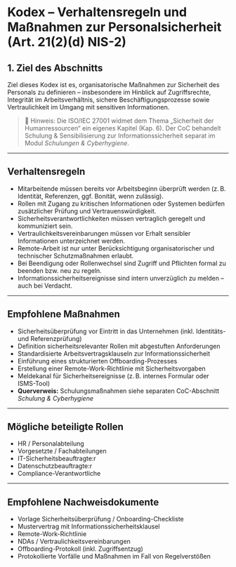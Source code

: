 # Kodex – Verhaltensregeln und Maßnahmen zur Personalsicherheit (Art. 21(2)(d) NIS-2)

## 1. Ziel des Abschnitts  
Ziel dieses Kodex ist es, organisatorische Maßnahmen zur Sicherheit des Personals zu definieren – insbesondere im Hinblick auf Zugriffsrechte, Integrität im Arbeitsverhältnis, sichere Beschäftigungsprozesse sowie Vertraulichkeit im Umgang mit sensitiven Informationen.

> 🧭 Hinweis: Die ISO/IEC 27001 widmet dem Thema „Sicherheit der Humanressourcen“ ein eigenes Kapitel (Kap. 6). Der CoC behandelt Schulung & Sensibilisierung zur Informationssicherheit separat im Modul *Schulungen & Cyberhygiene*.

---

## Verhaltensregeln

- Mitarbeitende müssen bereits vor Arbeitsbeginn überprüft werden (z. B. Identität, Referenzen, ggf. Bonität, wenn zulässig).
- Rollen mit Zugang zu kritischen Informationen oder Systemen bedürfen zusätzlicher Prüfung und Vertrauenswürdigkeit.
- Sicherheitsverantwortlichkeiten müssen vertraglich geregelt und kommuniziert sein.
- Vertraulichkeitsvereinbarungen müssen vor Erhalt sensibler Informationen unterzeichnet werden.
- Remote-Arbeit ist nur unter Berücksichtigung organisatorischer und technischer Schutzmaßnahmen erlaubt.
- Bei Beendigung oder Rollenwechsel sind Zugriff und Pflichten formal zu beenden bzw. neu zu regeln.
- Informationssicherheitsereignisse sind intern unverzüglich zu melden – auch bei Verdacht.

---

## Empfohlene Maßnahmen

- Sicherheitsüberprüfung vor Eintritt in das Unternehmen (inkl. Identitäts- und Referenzprüfung)
- Definition sicherheitsrelevanter Rollen mit abgestuften Anforderungen
- Standardisierte Arbeitsvertragsklauseln zur Informationssicherheit
- Einführung eines strukturierten Offboarding-Prozesses
- Erstellung einer Remote-Work-Richtlinie mit Sicherheitsvorgaben
- Meldekanal für Sicherheitsereignisse (z. B. internes Formular oder ISMS-Tool)
- **Querverweis:** Schulungsmaßnahmen siehe separaten CoC-Abschnitt *Schulung & Cyberhygiene*

---

## Mögliche beteiligte Rollen

- HR / Personalabteilung  
- Vorgesetzte / Fachabteilungen  
- IT-Sicherheitsbeauftragte:r  
- Datenschutzbeauftragte:r  
- Compliance-Verantwortliche  

---

## Empfohlene Nachweisdokumente

- Vorlage Sicherheitsüberprüfung / Onboarding-Checkliste  
- Mustervertrag mit Informationssicherheitsklausel  
- Remote-Work-Richtlinie  
- NDAs / Vertraulichkeitsvereinbarungen  
- Offboarding-Protokoll (inkl. Zugriffsentzug)  
- Protokollierte Vorfälle und Maßnahmen im Fall von Regelverstößen  


